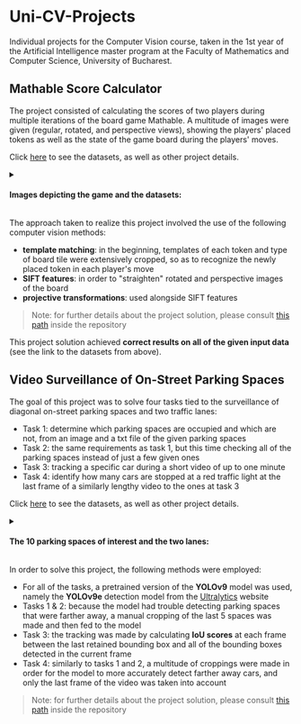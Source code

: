 # Uni-CV-Projects

Individual projects for the Computer Vision course, taken in the 1st year of the Artificial Intelligence master program at the Faculty of Mathematics and Computer Science, University of Bucharest.

## Mathable Score Calculator

The project consisted of calculating the scores of two players during multiple iterations of the board game Mathable. A multitude of images were given (regular, rotated, and perspective views), showing the players' placed tokens as well as the state of the game board during the players' moves.

Click [here](https://tinyurl.com/CV-2024-Project1) to see the datasets, as well as other project details.

<details>
<summary><h4>Images depicting the game and the datasets:</h4></summary>

![image](https://github.com/user-attachments/assets/259c5885-e049-44ee-9dc7-68f621577fa8)
![image](https://github.com/user-attachments/assets/d6f86a69-a3e3-415c-8e3c-f1e55b1f92ec)
</details>

The approach taken to realize this project involved the use of the following computer vision methods:
- **template matching**: in the beginning, templates of each token and type of board tile were extensively cropped, so as to recognize the newly placed token in each player's move
- **SIFT features**: in order to "straighten" rotated and perspective images of the board
- **projective transformations**: used alongside SIFT features
> Note: for further details about the project solution, please consult [this path](https://github.com/alexsasu/Uni-CV-Projects/tree/main/Mathable%20Score%20Calculator/Documentation) inside the repository

This project solution achieved **correct results on all of the given input data** (see the link to the datasets from above).

## Video Surveillance of On-Street Parking Spaces

The goal of this project was to solve four tasks tied to the surveillance of diagonal on-street parking spaces and two traffic lanes:
- Task 1: determine which parking spaces are occupied and which are not, from an image and a txt file of the given parking spaces
- Task 2: the same requirements as task 1, but this time checking all of the parking spaces instead of just a few given ones
- Task 3: tracking a specific car during a short video of up to one minute
- Task 4: identify how many cars are stopped at a red traffic light at the last frame of a similarly lengthy video to the ones at task 3

Click [here](https://tinyurl.com/CV-2024-Project2) to see the datasets, as well as other project details.

<details>
<summary><h4>The 10 parking spaces of interest and the two lanes:</h4></summary>

![image](https://github.com/user-attachments/assets/317655a8-856a-40b1-9586-42388da442f2)
</details>

In order to solve this project, the following methods were employed:
- For all of the tasks, a pretrained version of the **YOLOv9** model was used, namely the **YOLOv9e** detection model from the [Ultralytics](https://docs.ultralytics.com/models/yolov9/) website
- Tasks 1 & 2: because the model had trouble detecting parking spaces that were farther away, a manual cropping of the last 5 spaces was made and then fed to the model
- Task 3: the tracking was made by calculating **IoU scores** at each frame between the last retained bounding box and all of the bounding boxes detected in the current frame 
- Task 4: similarly to tasks 1 and 2, a multitude of croppings were made in order for the model to more accurately detect farther away cars, and only the last frame of the video was taken into account
> Note: for further details about the project solution, please consult [this path](https://github.com/alexsasu/Uni-CV-Projects/tree/main/Video%20Surveillance%20of%20On-Street%20Parking%20Spaces/Documentation) inside the repository
